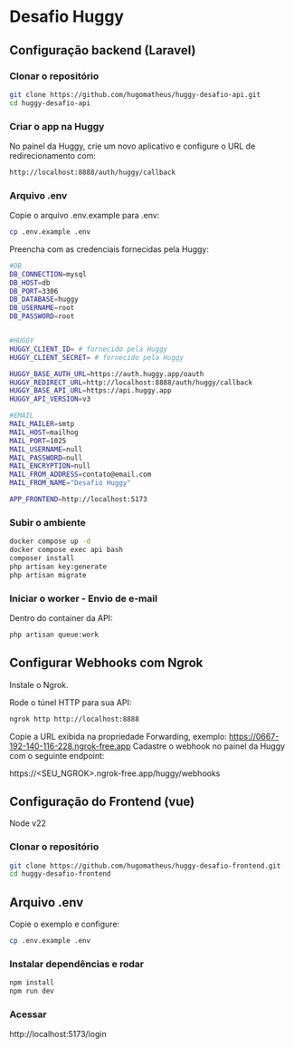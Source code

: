 # Desafio Huggy


## Configuração backend (Laravel)
### Clonar o repositório
```bash
git clone https://github.com/hugomatheus/huggy-desafio-api.git
cd huggy-desafio-api
```

### Criar o app na Huggy
No painel da Huggy, crie um novo aplicativo e configure o URL de redirecionamento com:

```bash
http://localhost:8888/auth/huggy/callback
```
### Arquivo .env
Copie o arquivo .env.example para .env:

```bash
cp .env.example .env
```
Preencha com as credenciais fornecidas pela Huggy:

```bash
#DB
DB_CONNECTION=mysql
DB_HOST=db
DB_PORT=3306
DB_DATABASE=huggy
DB_USERNAME=root
DB_PASSWORD=root


#HUGGY
HUGGY_CLIENT_ID= # fornecido pela Huggy
HUGGY_CLIENT_SECRET= # fornecido pela Huggy

HUGGY_BASE_AUTH_URL=https://auth.huggy.app/oauth
HUGGY_REDIRECT_URL=http://localhost:8888/auth/huggy/callback
HUGGY_BASE_API_URL=https://api.huggy.app
HUGGY_API_VERSION=v3

#EMAIL
MAIL_MAILER=smtp
MAIL_HOST=mailhog
MAIL_PORT=1025
MAIL_USERNAME=null
MAIL_PASSWORD=null
MAIL_ENCRYPTION=null
MAIL_FROM_ADDRESS=contato@email.com
MAIL_FROM_NAME="Desafio Huggy"

APP_FRONTEND=http://localhost:5173
```

### Subir o ambiente
```bash
docker compose up -d
docker compose exec api bash
composer install
php artisan key:generate
php artisan migrate
```
### Iniciar o worker - Envio de e-mail
Dentro do container da API:

```bash
php artisan queue:work
```
## Configurar Webhooks com Ngrok
Instale o Ngrok.

Rode o túnel HTTP para sua API:

```bash
ngrok http http://localhost:8888
```

Copie a URL exibida na propriedade Forwarding, exemplo:
https://0667-192-140-116-228.ngrok-free.app
Cadastre o webhook no painel da Huggy com o seguinte endpoint:

https://<SEU_NGROK>.ngrok-free.app/huggy/webhooks


## Configuração do Frontend (vue)

Node v22

### Clonar o repositório
```bash
git clone https://github.com/hugomatheus/huggy-desafio-frontend.git
cd huggy-desafio-frontend
```
## Arquivo .env
Copie o exemplo e configure:

```bash
cp .env.example .env
```
### Instalar dependências e rodar
```bash
npm install
npm run dev
```
### Acessar
http://localhost:5173/login
